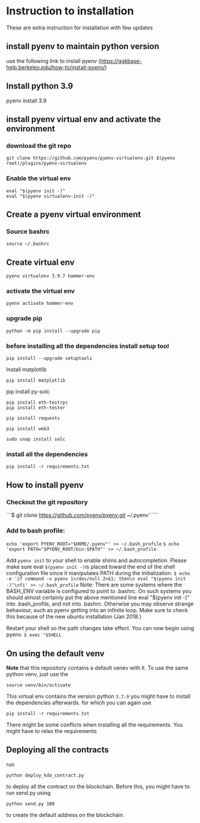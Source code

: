# Instruction to installation
These are extra instruction for installation with few updates
## install pyenv to maintain python version
use the following link to install pyenv (https://ggkbase-help.berkeley.edu/how-to/install-pyenv/)

## Install python 3.9
pyenv install 3.9

## install pyenv virtual env and activate the environment
### download the git repo
```
git clone https://github.com/pyenv/pyenv-virtualenv.git $(pyenv root)/plugins/pyenv-virtualenv
```
### Enable the virtual env
```
eval "$(pyenv init -)"
eval "$(pyenv virtualenv-init -)"
```
## Create a pyenv virtual environment

### Source bashrc
```
source ~/.bashrc 
```
## Create virtual env
```
pyenv virtualenv 3.9.7 hammer-env
```
### activate the virtual env
``` pyenv activate hammer-env ```
### upgrade pip
```python -m pip install --upgrade pip```
### before installing all the dependencies install setup tool
```
pip install --upgrade setuptools
```
Install matplotlib
```
pip install matplotlib
```
pip install py-solc
```
pip install eth-testrpc
pip install eth-tester
```
```
pip install requests
```
```
pip install web3
```
```
sudo snap install solc
```
### install all the dependencies
```pip install -r requirements.txt```


## How to install pyenv
### Checkout the git repository
 ```$ git clone https://github.com/pyenv/pyenv.git ~/.pyenv``````
### Add to bash profile:
```echo 'export PYENV_ROOT="$HOME/.pyenv"' >> ~/.bash_profile```
```$ echo 'export PATH="$PYENV_ROOT/bin:$PATH"' >> ~/.bash_profile ```

Add ```pyenv init``` to your shell to enable shims and autocompletion. Please make sure eval ```$(pyenv init -)```is placed toward the end of the shell configuration file since it manipulates PATH during the initialization.
```$ echo -e 'if command -v pyenv 1>/dev/null 2>&1; then\n eval "$(pyenv init -)"\nfi' >> ~/.bash_profile```
Note: There are some systems where the BASH_ENV variable is configured to point to .bashrc. On such systems you should almost certainly put the above mentioned line eval "$(pyenv init -)" into .bash_profile, and not into .bashrc. Otherwise you may observe strange behaviour, such as pyenv getting into an infinite loop. Make sure to check this because of the new ubuntu installation (Jan 2018.)

Restart your shell so the path changes take effect. You can now begin using pyenv.
```$ exec "$SHELL```

## On using the default venv
**Note** that this repository contains a default venev with it.
To use the same python venv, just use the 
```
source venv/bin/activate
```
This virtual env contains the version python `3.7.9`
you might have to install the dependencies afterwards.
for which you can again use 
```
pip install -r requirements.txt
```
There might be some conflicts when installing all the requirements. You might have to relax the requirements

## Deploying all the contracts
run
```
python deploy_kda_contract.py 
```
to deploy all the contract on  the blockchain. Before this, you might have to run send.py using 
```
python send.py 100
```
to create the default address on the blockchain.
